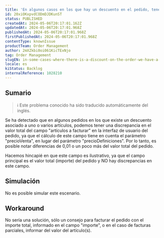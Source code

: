 ```yaml
---
title: 'En algunos casos en los que hay un descuento en el pedido, tenemos una discrepancia en el valor total del campo Artículos a facturar en la interfaz de usuario del pedido.'
id: 20xiOKxpvdCODmDJDKunST
status: PUBLISHED
createdAt: 2024-05-06T20:17:01.162Z
updatedAt: 2024-05-06T20:17:01.968Z
publishedAt: 2024-05-06T20:17:01.968Z
firstPublishedAt: 2024-05-06T20:17:01.968Z
contentType: knownIssue
productTeam: Order Management
author: 2mXZkbi0oi061KicTExNjo
tag: Order Management
slugEN: in-some-cases-where-there-is-a-discount-on-the-order-we-have-a-discrepancy-in-the-total-value-of-the-items-to-invoice-field-in-the-order-ui
locale: es
kiStatus: Backlog
internalReference: 1028210
---
```


## Sumario

>ℹ️ Este problema conocido ha sido traducido automáticamente del inglés.


Se ha detectado que en algunos pedidos en los que existe un descuento asociado a uno o varios artículos, podemos tener una discrepancia en el valor total del campo "artículos a facturar" en la interfaz de usuario del pedido, ya que el cálculo de este campo tiene en cuenta el parámetro "precioVenta", en lugar del parámetro "precioDefiniciones". Por lo tanto, es posible notar diferencias de 0,01 o un poco más del valor total del pedido.

Hacemos hincapié en que este campo es ilustrativo, ya que el campo principal es el valor total (importe) del pedido y NO hay discrepancias en este campo.


##

## Simulación


No es posible simular este escenario.



## Workaround


No sería una solución, sólo un consejo para facturar el pedido con el importe total, informado en el campo "importe", o en el caso de facturas parciales, informar del valor del artículo(s).





